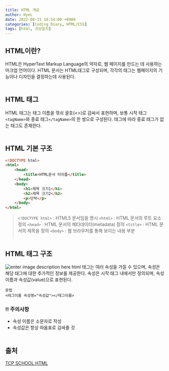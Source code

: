 ```yaml
---
title: HTML 개요
author: HyeL
date: 2022-08-15 16:54:00 +0900
categories: [Coding Diary, HTML/CSS]
tags: [html, 코딩일지]
---
```

## HTML이란?
HTML은 HyperText Markup Language의 약자로, 웹 페이지를 만드는 데 사용하는 마크업 언어이다.
HTML 문서는 HTML태그로 구성되며, 각각의 태그는 웹페이지의 기능이나 디자인을 결정하는데 사용된다. 
<br /><br />

## HTML 태그
HTML 태그는 태그 이름을 꺾쇠 괄호(<>)로 감싸서 표현하며, 보통 시작 태그`<tagName>`와 종료 태그`</tagName>`의 한 쌍으로 구성된다.
태그에 따라 종료 태그가 없는 태그도 존재한다.
<br /><br />

## HTML 기본 구조
``` html
<!DOCTYPE html>
<html>
	<head>
		<title>HTML문서 타이틀</title>
	</head>
	<body>
		<h1>제목 크기1</h1>
		<h2>제목 크기2</h2>
		<p>단락</p>
	</body>
</html>
```
> `<!DOCTYPE html>` : HTML5 문서임을 명시
> `<html>` : HTML 문서의 루트 요소 정의
> `<head>` : HTML 문서의 메타데이터(metadata) 정의
> `<title>` : HTML 문서의 제목을 정의
> `<body>` : 웹 브라우저를 통해 보이는 내용 부분
<br /><br />

## HTML 태그 구조
![enter image description here](http://www.tcpschool.com/lectures/img_html_tag_structure.png)
html 태그는 여러 속성을 가질 수 있으며, 속성은 해당 태그에 대한 추가적인 정보를 제공한다.
속성은 시작 태그 내에서만 정의되며, 속성 이름과 속성값(value)으로 표현된다.
```
문법
<태그이름 속성명="속성값"></태그이름>
```

### :bangbang: 주의사항
* 속성 이름은 소문자로 작성
* 속성값은 항상 따옴표로 감싸줄 것
<br /><br />

## 출처
 [TCP SCHOOL HTML](http://www.tcpschool.com/html/intro)